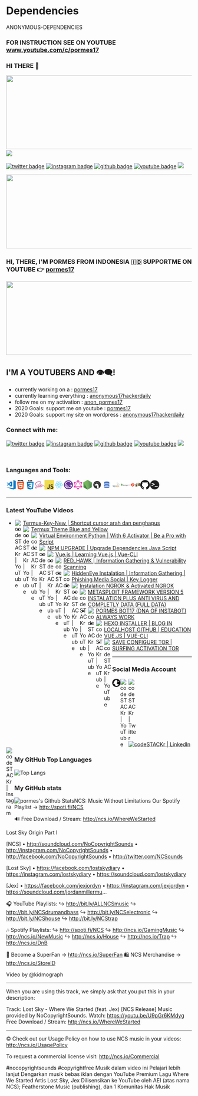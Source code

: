 # Dependencies
ANONYMOUS-DEPENDENCIES

### FOR INSTRUCTION SEE ON YOUTUBE www.youtube.com/c/pormes17

### HI THERE 👋

<img src="https://media.giphy.com/media/12W5Sg2koWYnwA/giphy.gif" width="700" height="200" frameBorder="0" >

<img src="https://media.giphy.com/media/p4NLw3I4U0idi/giphy.gif" width="300" > 

[![twitter badge](https://img.shields.io/badge/twitter-@anon_pormes17-%231FA1F1?style=flat&logo=twitter&logoColor=blue)](https://twitter.com/anon_pormes17)
[![instagram badge](https://img.shields.io/badge/instagram-anon_pormes17-%230177B5?style=flat&logo=instagram)](https://www.instagram.com/anon_pormes17)
[![github badge](https://img.shields.io/badge/github-pormes-%23E4415F?style=flat&logo=github&logoColor=white)](https://github.com/pormes)
[![youtube badge](https://img.shields.io/badge/youtube-pormes17-%23E4415F?style=flat&logo=youtube&logoColor=red)](https://www.youtube.com/c/pormes17)
![](https://komarev.com/ghpvc/?username=pormes&color=brightgreen&style=flat)

<img src="https://media.giphy.com/media/lp3GUtG2waC88/giphy.gif" width="700" height="200" frameBorder="0" >

### HI, THERE, I'M PORMES FROM INDONESIA 🇮🇩  SUPPORTME ON YOUTUBE 👉 [pormes17][youtube]

<img src="https://media.giphy.com/media/13Nc3xlO1kGg3S/giphy.gif" width="700" height="200" frameBorder="0" >

## I'M A YOUTUBERS AND 👁️‍🗨️!
- currently working on a                             : [pormes17][youtube]
- currently learning everything                      : [anonymous17hackerdaily][website]
- follow me on my activation                         : [anon_pormes17][instagram] 
- 2020 Goals: support me on youtube                  : [pormes17][youtube]
- 2020 Goals: support my site on wordpress           : [anonymous17hackerdaily][website]

### Connect with me:
[![twitter badge](https://img.shields.io/badge/twitter-@anon_pormes17-%231FA1F1?style=flat&logo=twitter&logoColor=blue)](https://twitter.com/anon_pormes17)
[![instagram badge](https://img.shields.io/badge/instagram-anon_pormes17-%230177B5?style=flat&logo=instagram)](https://www.instagram.com/anon_pormes17)
[![github badge](https://img.shields.io/badge/github-pormes-%23E4415F?style=flat&logo=github&logoColor=white)](https://github.com/pormes)
[![youtube badge](https://img.shields.io/badge/youtube-pormes17-%23E4415F?style=flat&logo=youtube&logoColor=red)](https://www.youtube.com/c/pormes17)
![](https://komarev.com/ghpvc/?username=pormes&color=brightgreen&style=flat)

<br />

### Languages and Tools:

[<img align="left" alt="Visual Studio Code" width="26px" src="https://raw.githubusercontent.com/github/explore/80688e429a7d4ef2fca1e82350fe8e3517d3494d/topics/visual-studio-code/visual-studio-code.png" />][webdevplaylist]
[<img align="left" alt="HTML5" width="26px" src="https://raw.githubusercontent.com/github/explore/80688e429a7d4ef2fca1e82350fe8e3517d3494d/topics/html/html.png" />][webdevplaylist]
[<img align="left" alt="CSS3" width="26px" src="https://raw.githubusercontent.com/github/explore/80688e429a7d4ef2fca1e82350fe8e3517d3494d/topics/css/css.png" />][cssplaylist]
[<img align="left" alt="Sass" width="26px" src="https://raw.githubusercontent.com/github/explore/80688e429a7d4ef2fca1e82350fe8e3517d3494d/topics/sass/sass.png" />][cssplaylist]
[<img align="left" alt="JavaScript" width="26px" src="https://raw.githubusercontent.com/github/explore/80688e429a7d4ef2fca1e82350fe8e3517d3494d/topics/javascript/javascript.png" />][jsplaylist]
[<img align="left" alt="React" width="26px" src="https://raw.githubusercontent.com/github/explore/80688e429a7d4ef2fca1e82350fe8e3517d3494d/topics/react/react.png" />][reactplaylist]
[<img align="left" alt="Gatsby" width="26px" src="https://raw.githubusercontent.com/github/explore/e94815998e4e0713912fed477a1f346ec04c3da2/topics/gatsby/gatsby.png" />][webdevplaylist]
[<img align="left" alt="GraphQL" width="26px" src="https://raw.githubusercontent.com/github/explore/80688e429a7d4ef2fca1e82350fe8e3517d3494d/topics/graphql/graphql.png" />][webdevplaylist]
[<img align="left" alt="Node.js" width="26px" src="https://raw.githubusercontent.com/github/explore/80688e429a7d4ef2fca1e82350fe8e3517d3494d/topics/nodejs/nodejs.png" />][webdevplaylist]
[<img align="left" alt="Deno" width="26px" src="https://raw.githubusercontent.com/github/explore/361e2821e2dea67711cde99c9c40ed357061cf27/topics/deno/deno.png" />][webdevplaylist]
[<img align="left" alt="SQL" width="26px" src="https://raw.githubusercontent.com/github/explore/80688e429a7d4ef2fca1e82350fe8e3517d3494d/topics/sql/sql.png" />][webdevplaylist]
[<img align="left" alt="MySQL" width="26px" src="https://raw.githubusercontent.com/github/explore/80688e429a7d4ef2fca1e82350fe8e3517d3494d/topics/mysql/mysql.png" />][webdevplaylist]
[<img align="left" alt="MongoDB" width="26px" src="https://raw.githubusercontent.com/github/explore/80688e429a7d4ef2fca1e82350fe8e3517d3494d/topics/mongodb/mongodb.png" />][webdevplaylist]
[<img align="left" alt="Git" width="26px" src="https://raw.githubusercontent.com/github/explore/80688e429a7d4ef2fca1e82350fe8e3517d3494d/topics/git/git.png" />][webdevplaylist]
[<img align="left" alt="GitHub" width="26px" src="https://raw.githubusercontent.com/github/explore/78df643247d429f6cc873026c0622819ad797942/topics/github/github.png" />][webdevplaylist]
[<img align="left" alt="HTML5" width="26px" src="https://raw.githubusercontent.com/github/explore/80688e429a7d4ef2fca1e82350fe8e3517d3494d/topics/terminal/terminal.png" />][webdevplaylist]

<br />


<br />

---

### Latest YouTube Videos
<!-- YOUTUBE:START -->
- [<img align="left" alt="codeSTACKr | YouTube" width="22px" src="https://cdn.jsdelivr.net/npm/simple-icons@v3/icons/youtube.svg" />][youtube][Termux-Key-New | Shortcut cursor arah dan penghapus](https://youtu.be/6WGfsfIVx7c)
- [<img align="left" alt="codeSTACKr | YouTube" width="22px" src="https://cdn.jsdelivr.net/npm/simple-icons@v3/icons/youtube.svg" />][youtube] [Termux Theme Blue and Yellow](https://youtu.be/CglwRkQc7UY)
- [<img align="left" alt="codeSTACKr | YouTube" width="22px" src="https://cdn.jsdelivr.net/npm/simple-icons@v3/icons/youtube.svg" />][youtube] [Virtual Environment Python | With 6 Activator | Be a Pro with Script](https://youtu.be/AUZfT4DC7Vs)
- [<img align="left" alt="codeSTACKr | YouTube" width="22px" src="https://cdn.jsdelivr.net/npm/simple-icons@v3/icons/youtube.svg" />][youtube] [NPM UPGRADE | Upgrade Dependencies Java Script](https://youtu.be/4OUzEFLiiVk)
- [<img align="left" alt="codeSTACKr | YouTube" width="22px" src="https://cdn.jsdelivr.net/npm/simple-icons@v3/icons/youtube.svg" />][youtube] [Vue.js | Learning Vue.js | Vue-CLI](https://youtu.be/5i1x_2jcnK8)
- [<img align="left" alt="codeSTACKr | YouTube" width="22px" src="https://cdn.jsdelivr.net/npm/simple-icons@v3/icons/youtube.svg" />][youtube] [RED_HAWK | Information Gathering & Vulnerability Scanning](https://youtu.be/KetPoB_a8ww)
- [<img align="left" alt="codeSTACKr | YouTube" width="22px" src="https://cdn.jsdelivr.net/npm/simple-icons@v3/icons/youtube.svg" />][youtube] [HiddenEye Instalation | Information Gathering | Phishing Media Social | Key Logger](https://youtu.be/00GrcwFOWhg)
- [<img align="left" alt="codeSTACKr | YouTube" width="22px" src="https://cdn.jsdelivr.net/npm/simple-icons@v3/icons/youtube.svg" />][youtube] [Instalation NGROK & Activated NGROK](https://youtu.be/7zezc__B6FM)
- [<img align="left" alt="codeSTACKr | YouTube" width="22px" src="https://cdn.jsdelivr.net/npm/simple-icons@v3/icons/youtube.svg" />][youtube] [METASPLOIT FRAMEWORK VERSION 5 INSTALATION PLUS ANTI VIRUS AND COMPLETLY DATA (FULL DATA)](https://youtu.be/e4gH1iwyP8M)
- [<img align="left" alt="codeSTACKr | YouTube" width="22px" src="https://cdn.jsdelivr.net/npm/simple-icons@v3/icons/youtube.svg" />][youtube] [PORMES BOT17 (DNA OF INSTABOT) ALWAYS WORK](https://youtu.be/25KLhBmycCQ)
- [<img align="left" alt="codeSTACKr | YouTube" width="22px" src="https://cdn.jsdelivr.net/npm/simple-icons@v3/icons/youtube.svg" />][youtube] [HEXO INSTALLER | BLOG IN LOCALHOST GITHUB | EDUCATION VUE.JS | VUE-CLI](https://youtu.be/Ga1W98JFXzc)
- [<img align="left" alt="codeSTACKr | YouTube" width="22px" src="https://cdn.jsdelivr.net/npm/simple-icons@v3/icons/youtube.svg" />][youtube] [SAVE CONFIGURE TOR | SURFING ACTIVATION TOR](https://youtu.be/MLHed0LswjU)
<!-- YOUTUBE:END -->

---

### Social Media Account
<!-- SOCIAL MEDIA:START -->

[<img align="left" alt="codeSTACKr.com" width="22px" src="https://raw.githubusercontent.com/iconic/open-iconic/master/svg/globe.svg" />][website]
[<img align="left" alt="codeSTACKr | YouTube" width="22px" src="https://cdn.jsdelivr.net/npm/simple-icons@v3/icons/youtube.svg" />][youtube]
[<img align="left" alt="codeSTACKr | Twitter" width="22px" src="https://cdn.jsdelivr.net/npm/simple-icons@v3/icons/twitter.svg" />][twitter]
[<img align="[![twitter badge](https://img.shields.io/badge/twitter-@anon_pormes17-%231FA1F1?style=flat&logo=twitter&logoColor=blue)](https://twitter.com/anon_pormes17)
[![instagram badge](https://img.shields.io/badge/instagram-anon_pormes17-%230177B5?style=flat&logo=instagram)](https://www.instagram.com/anon_pormes17)
[![github badge](https://img.shields.io/badge/github-pormes-%23E4415F?style=flat&logo=github&logoColor=white)](https://github.com/pormes)
[![youtube badge](https://img.shields.io/badge/youtube-pormes17-%23E4415F?style=flat&logo=youtube&logoColor=red)](https://www.youtube.com/c/pormes17)
![](https://komarev.com/ghpvc/?username=pormes&color=brightgreen&style=flat)
left" alt="codeSTACKr | LinkedIn" width="22px" src="https://cdn.jsdelivr.net/npm/simple-icons@v3/icons/linkedin.svg" />][linkedin]
[<img align="left" alt="codeSTACKr | Instagram" width="22px" src="https://cdn.jsdelivr.net/npm/simple-icons@v3/icons/instagram.svg" />][instagram]

<!-- SOCIAL MEDIA:END -->

### My GitHub Top Languages 
<!-- GITHUB TOP LANGUAGES:END -->
![Top Langs](https://github-readme-stats.vercel.app/api/top-langs/?username=pormes&hide=css,html)
<!-- GITHUB TOP LANGUAGES:END -->

### My GitHub stats
<!-- GITHUB STATS:END -->

<img align="left" alt="pormes's Github Stats" src="https://github-readme-stats.vercel.app/api?username=pormes&show_icons=true&hide_border=true" />

[website]: https://anonymous17code.wordpress.com
[twitter]: https://twitter.com/anon_pormes17
[youtube]: https://youtube.com/pormes17
[instagram]: https://instagram.com/pormes_bot17
[linkedin]: https://www.youtube.com/pormes17
[webdevplaylist]: https://www.youtube.com/pormes17
[jsplaylist]: https://www.youtube.com/pormes17
[cssplaylist]: https://www.youtube.com/pormes17
[reactplaylist]: https://www.youtube.com/pormes17
<!-- GITHUB STATS:END -->

NCS: Music Without Limitations
Our Spotify Playlist → http://spoti.fi/NCS

🔊 Free Download / Stream: http://ncs.io/WhereWeStarted

Lost Sky Origin Part I

[NCS]
• http://soundcloud.com/NoCopyrightSounds
• http://instagram.com/NoCopyrightSounds
• http://facebook.com/NoCopyrightSounds
• http://twitter.com/NCSounds

[Lost Sky]
• https://facebook.com/lostskydiary
• https://instagram.com/lostskydiary
• https://soundcloud.com/lostskydiary

[Jex]
• https://facebook.com/jexjordyn
• https://instagram.com/jexjordyn
• https://soundcloud.com/jordanmillermu...

🎧 YouTube Playlists:
↪️︎ http://bit.ly/ALLNCSmusic
↪️︎ http://bit.ly/NCSdrumandbass
↪️︎ http://bit.ly/NCSelectronic
↪️︎ http://bit.ly/NCShouse
↪️︎ http://bit.ly/NCStrap

🎶 Spotify Playlists:
↪️︎ http://spoti.fi/NCS
↪️︎ http://ncs.io/GamingMusic
↪️︎ http://ncs.io/NewMusic
↪️︎ http://ncs.io/House
↪️︎ http://ncs.io/Trap
↪️︎ http://ncs.io/DnB

🔑 Become a SuperFan → http://ncs.io/SuperFan
🛍️ NCS Merchandise → http://ncs.io/StoreID

Video by @kidmograph
- - - - - - - - - - - - - - - - - - - - - - - - - - - - - - - - - - - - - -

When you are using this track, we simply ask that you put this in your description:

Track: Lost Sky - Where We Started (feat. Jex) [NCS Release]
Music provided by NoCopyrightSounds.
Watch: https://youtu.be/U9pGr6KMdyg
Free Download / Stream: http://ncs.io/WhereWeStarted

- - - - - - - - - - - - - - - - - - - - - - - - - - - - - - - - - - - - - -

©️ Check out our Usage Policy on how to use NCS music in your videos: http://ncs.io/UsagePolicy

To request a commercial license visit: http://ncs.io/Commercial

#nocopyrightsounds #copyrightfree
Musik dalam video ini
Pelajari lebih lanjut
Dengarkan musik bebas iklan dengan YouTube Premium
Lagu
Where We Started
Artis
Lost Sky, Jex
Dilisensikan ke YouTube oleh
AEI (atas nama NCS); Featherstone Music (publishing), dan 1 Komunitas Hak Musik

